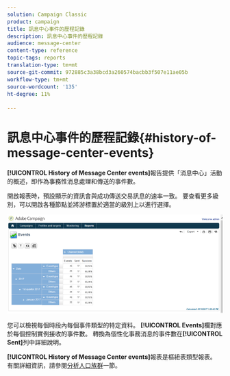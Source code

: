 ```yaml
---
solution: Campaign Classic
product: campaign
title: 訊息中心事件的歷程記錄
description: 訊息中心事件的歷程記錄
audience: message-center
content-type: reference
topic-tags: reports
translation-type: tm+mt
source-git-commit: 972885c3a38bcd3a260574bacbb3f507e11ae05b
workflow-type: tm+mt
source-wordcount: '135'
ht-degree: 11%

---
```



# 訊息中心事件的歷程記錄{#history-of-message-center-events}

**[!UICONTROL History of Message Center events]**&#x200B;報告提供「消息中心」活動的概述，即作為事務性消息處理和傳送的事件數。

開啟報表時，預設顯示的資訊會與成功傳送交易訊息的速率一致。 要查看更多級別，可以開啟各種節點並將游標置於適當的級別上以進行選擇。

![](assets/messagecenter_reporting_001.png)

您可以檢視每個時段內每個事件類型的特定資料。 **[!UICONTROL Events]**&#x200B;欄對應於每個控制實例接收的事件數。 轉換為個性化事務消息的事件數在&#x200B;**[!UICONTROL Sent]**&#x200B;列中詳細說明。

**[!UICONTROL History of Message Center events]**&#x200B;報表是樞紐表類型報表。 有關詳細資訊，請參閱[分析人口族群](../../reporting/using/about-descriptive-analysis.md)一節。
